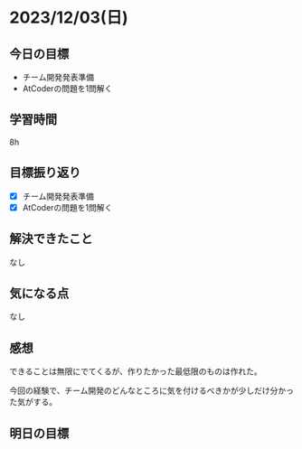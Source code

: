 # 2023/12/03(日)

## 今日の目標
* チーム開発発表準備
* AtCoderの問題を1問解く

## 学習時間
8h

## 目標振り返り
* [x] チーム開発発表準備
* [x] AtCoderの問題を1問解く

## 解決できたこと
なし

## 気になる点
なし

## 感想
できることは無限にでてくるが、作りたかった最低限のものは作れた。

今回の経験で、チーム開発のどんなところに気を付けるべきかが少しだけ分かった気がする。

## 明日の目標
